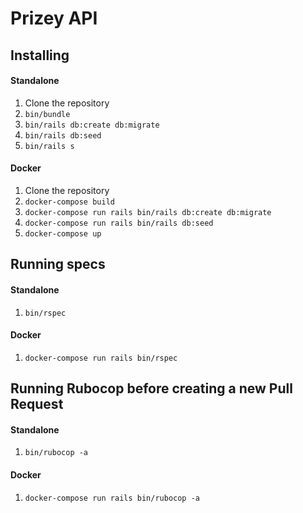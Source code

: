 # Prizey API

## Installing

#### Standalone

1. Clone the repository
2. `bin/bundle`
3. `bin/rails db:create db:migrate`
4. `bin/rails db:seed`
5. `bin/rails s`

#### Docker

1. Clone the repository
2. `docker-compose build`
3. `docker-compose run rails bin/rails db:create db:migrate`
4. `docker-compose run rails bin/rails db:seed`
5. `docker-compose up`

## Running specs

#### Standalone

1. `bin/rspec`

#### Docker

1. `docker-compose run rails bin/rspec`

## Running Rubocop before creating a new Pull Request

#### Standalone

1. `bin/rubocop -a`

#### Docker

1. `docker-compose run rails bin/rubocop -a`
